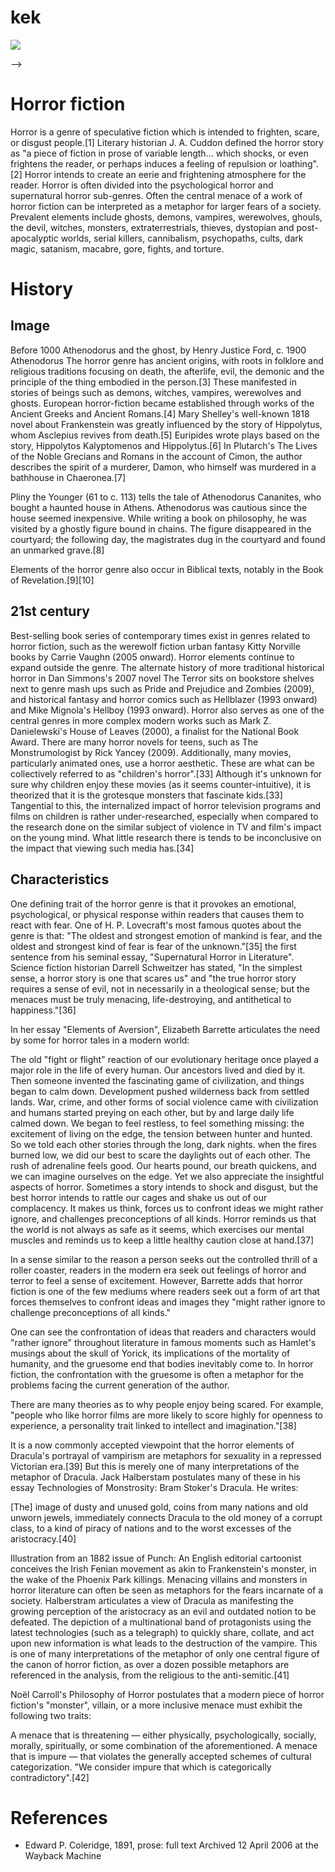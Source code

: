 # kek

<a href="https://juncture-digital.org"><img src="https://juncture-digital.org/images/ve-button.png"></a>

<param ve-config 
       title="Horror ficton"
       author="Isaac Gbadebo"
       banner="https://www.google.com/url?sa=i&url=https%3A%2F%2Fguerillamethod.com%2Fesports-wallpaper%2F&psig=AOvVaw1AiQLwh7IdAXqG1-MH84DR&ust=1648735495029000&source=images&cd=vfe&ved=0CAsQjRxqFwoTCPjfhb6A7vYCFQAAAAAdAAAAABAD"
      
<!-- Entities discussed throughout the essay are typically defined before the essay text and
     are thus available in all text.  Entity identifiers (QIDs) can be found in either
     Wikipedia or Wikidata (https://www.wikidata.org)> -->
<param ve-entity eid="Q185372"> <!-- Girl with a Pearl Earring painting -->
<param ve-entity eid="Q41264"> <!-- Johannes Vermeer -->
<param ve-entity eid="Q221092"> <!-- Mauritshuis -->
<param ve-entity eid="Q36600"> <!-- The Hague -->

# Horror fiction

Horror is a genre of speculative fiction which is intended to frighten, scare, or disgust people.[1] Literary historian J. A. Cuddon defined the horror story as "a piece of fiction in prose of variable length... which shocks, or even frightens the reader, or perhaps induces a feeling of repulsion or loathing".[2] Horror intends to create an eerie and frightening atmosphere for the reader. Horror is often divided into the psychological horror and supernatural horror sub-genres. Often the central menace of a work of horror fiction can be interpreted as a metaphor for larger fears of a society. Prevalent elements include ghosts, demons, vampires, werewolves, ghouls, the devil, witches, monsters, extraterrestrials, thieves, dystopian and post-apocalyptic worlds, serial killers, cannibalism, psychopaths, cults, dark magic, satanism, macabre, gore, fights, and torture.

# History

## Image

Before 1000
Athenodorus and the ghost, by Henry Justice Ford, c. 1900
Athenodorus
The horror genre has ancient origins, with roots in folklore and religious traditions focusing on death, the afterlife, evil, the demonic and the principle of the thing embodied in the person.[3] These manifested in stories of beings such as demons, witches, vampires, werewolves and ghosts. European horror-fiction became established through works of the Ancient Greeks and Ancient Romans.[4] Mary Shelley's well-known 1818 novel about Frankenstein was greatly influenced by the story of Hippolytus, whom Asclepius revives from death.[5] Euripides wrote plays based on the story, Hippolytos Kalyptomenos and Hippolytus.[6] In Plutarch's The Lives of the Noble Grecians and Romans in the account of Cimon, the author describes the spirit of a murderer, Damon, who himself was murdered in a bathhouse in Chaeronea.[7]

Pliny the Younger (61 to c. 113) tells the tale of Athenodorus Cananites, who bought a haunted house in Athens. Athenodorus was cautious since the house seemed inexpensive. While writing a book on philosophy, he was visited by a ghostly figure bound in chains. The figure disappeared in the courtyard; the following day, the magistrates dug in the courtyard and found an unmarked grave.[8]

Elements of the horror genre also occur in Biblical texts, notably in the Book of Revelation.[9][10]

## 21st century

Best-selling book series of contemporary times exist in genres related to horror fiction, such as the werewolf fiction urban fantasy Kitty Norville books by Carrie Vaughn (2005 onward). Horror elements continue to expand outside the genre. The alternate history of more traditional historical horror in Dan Simmons's 2007 novel The Terror sits on bookstore shelves next to genre mash ups such as Pride and Prejudice and Zombies (2009), and historical fantasy and horror comics such as Hellblazer (1993 onward) and Mike Mignola's Hellboy (1993 onward). Horror also serves as one of the central genres in more complex modern works such as Mark Z. Danielewski's House of Leaves (2000), a finalist for the National Book Award. There are many horror novels for teens, such as The Monstrumologist by Rick Yancey (2009). Additionally, many movies, particularly animated ones, use a horror aesthetic. These are what can be collectively referred to as "children's horror".[33] Although it's unknown for sure why children enjoy these movies (as it seems counter-intuitive), it is theorized that it is the grotesque monsters that fascinate kids.[33] Tangential to this, the internalized impact of horror television programs and films on children is rather under-researched, especially when compared to the research done on the similar subject of violence in TV and film's impact on the young mind. What little research there is tends to be inconclusive on the impact that viewing such media has.[34]

## Characteristics

One defining trait of the horror genre is that it provokes an emotional, psychological, or physical response within readers that causes them to react with fear. One of H. P. Lovecraft's most famous quotes about the genre is that: "The oldest and strongest emotion of mankind is fear, and the oldest and strongest kind of fear is fear of the unknown."[35] the first sentence from his seminal essay, "Supernatural Horror in Literature". Science fiction historian Darrell Schweitzer has stated, "In the simplest sense, a horror story is one that scares us" and "the true horror story requires a sense of evil, not in necessarily in a theological sense; but the menaces must be truly menacing, life-destroying, and antithetical to happiness."[36]

In her essay "Elements of Aversion", Elizabeth Barrette articulates the need by some for horror tales in a modern world:

The old "fight or flight" reaction of our evolutionary heritage once played a major role in the life of every human. Our ancestors lived and died by it. Then someone invented the fascinating game of civilization, and things began to calm down. Development pushed wilderness back from settled lands. War, crime, and other forms of social violence came with civilization and humans started preying on each other, but by and large daily life calmed down. We began to feel restless, to feel something missing: the excitement of living on the edge, the tension between hunter and hunted. So we told each other stories through the long, dark nights. when the fires burned low, we did our best to scare the daylights out of each other. The rush of adrenaline feels good. Our hearts pound, our breath quickens, and we can imagine ourselves on the edge. Yet we also appreciate the insightful aspects of horror. Sometimes a story intends to shock and disgust, but the best horror intends to rattle our cages and shake us out of our complacency. It makes us think, forces us to confront ideas we might rather ignore, and challenges preconceptions of all kinds. Horror reminds us that the world is not always as safe as it seems, which exercises our mental muscles and reminds us to keep a little healthy caution close at hand.[37]

In a sense similar to the reason a person seeks out the controlled thrill of a roller coaster, readers in the modern era seek out feelings of horror and terror to feel a sense of excitement. However, Barrette adds that horror fiction is one of the few mediums where readers seek out a form of art that forces themselves to confront ideas and images they "might rather ignore to challenge preconceptions of all kinds."

One can see the confrontation of ideas that readers and characters would "rather ignore" throughout literature in famous moments such as Hamlet's musings about the skull of Yorick, its implications of the mortality of humanity, and the gruesome end that bodies inevitably come to. In horror fiction, the confrontation with the gruesome is often a metaphor for the problems facing the current generation of the author.

There are many theories as to why people enjoy being scared. For example, "people who like horror films are more likely to score highly for openness to experience, a personality trait linked to intellect and imagination."[38]

It is a now commonly accepted viewpoint that the horror elements of Dracula's portrayal of vampirism are metaphors for sexuality in a repressed Victorian era.[39] But this is merely one of many interpretations of the metaphor of Dracula. Jack Halberstam postulates many of these in his essay Technologies of Monstrosity: Bram Stoker's Dracula. He writes:

[The] image of dusty and unused gold, coins from many nations and old unworn jewels, immediately connects Dracula to the old money of a corrupt class, to a kind of piracy of nations and to the worst excesses of the aristocracy.[40]


Illustration from an 1882 issue of Punch: An English editorial cartoonist conceives the Irish Fenian movement as akin to Frankenstein's monster, in the wake of the Phoenix Park killings.
Menacing villains and monsters in horror literature can often be seen as metaphors for the fears incarnate of a society.
Halberstram articulates a view of Dracula as manifesting the growing perception of the aristocracy as an evil and outdated notion to be defeated. The depiction of a multinational band of protagonists using the latest technologies (such as a telegraph) to quickly share, collate, and act upon new information is what leads to the destruction of the vampire. This is one of many interpretations of the metaphor of only one central figure of the canon of horror fiction, as over a dozen possible metaphors are referenced in the analysis, from the religious to the anti-semitic.[41]

Noël Carroll's Philosophy of Horror postulates that a modern piece of horror fiction's "monster", villain, or a more inclusive menace must exhibit the following two traits:

A menace that is threatening — either physically, psychologically, socially, morally, spiritually, or some combination of the aforementioned.
A menace that is impure — that violates the generally accepted schemes of cultural categorization. "We consider impure that which is categorically contradictory".[42]

# References

[^1]: [Wikipedia: Girl with a Pearl Earring](https://en.wikipedia.org/wiki/Girl_with_a_Pearl_Earring)
 Carroll, Noël (1990). The Philosophy of Horror or Paradoxes of the Heart. New York, NY: Routledge. pp. 28, 36, 53. ISBN 0-415-90145-6. Art-horror requires evaluation both in terms of threat and disgust. ... some emotional states are the cognitive-evaluative sort. And, of course, I would hold that art-horror is one of these. ... The audience's psychological state, therefore, diverges from the psychological state of characters in respect of belief, but converges on that of characters with respect to the way in which the properties of said monsters are emotively assessed.
 Cuddon, J.A. (1984). "Introduction". The Penguin Book of Horror Stories. Harmondsworth: Penguin. p. 11. ISBN 0-14-006799-X.
 Jackson, Rosemary (1981). Fantasy: The Literature of Subversion. London: Methuen. pp. 53–5, 68–9.
 "Even Ancient Greeks and Romans Enjoyed Good Scary Stories, Professor Says". phys.org. Retrieved 2 September 2020.
 Though the sub-title of Frankenstein references the titan Prometheus, none of the ancient myths about Prometheus is itself a horror tale.
 * Edward P. Coleridge, 1891, prose: full text Archived 12 April 2006 at the Wayback Machine
